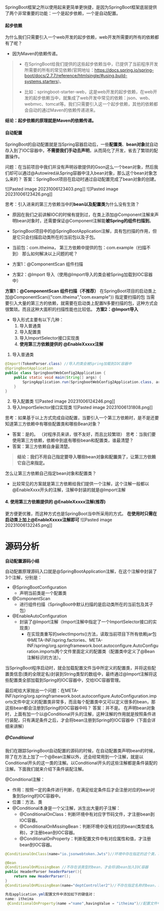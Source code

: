 SpringBoot框架之所以使用起来更简单更快捷，是因为SpringBoot框架底层提供了两个非常重要的功能：一个是起步依赖，一个是自动配置。

#### **起步依赖**
为什么我们只需要引入一个web开发的起步依赖，web开发所需要的所有的依赖都有了呢？
- 因为Maven的依赖传递。
> - 在SpringBoot给我们提供的这些起步依赖当中，已提供了当前程序开发所需要的所有的常见依赖(官网地址：https://docs.spring.io/spring-boot/docs/2.7.7/reference/htmlsingle/#using.build-systems.starters)。
>
> - 比如：springboot-starter-web，这是web开发的起步依赖，在web开发的起步依赖当中，就集成了web开发中常见的依赖：json、web、webmvc、tomcat等。我们只需要引入这一个起步依赖，其他的依赖都会自动的通过Maven的依赖传递进来。

**结论：起步依赖的原理就是Maven的依赖传递。**



#### 自动配置
SpringBoot的自动配置就是当Spring容器启动后，一些**配置类**、**bean对象**就自动存入到了IOC容器中，**不需要我们手动去声明**，从而简化了开发，省去了繁琐的配置操作。

问题：在当前项目中我们并没有声明谷歌提供的Gson这么一个bean对象，然后我们却可以通过@Autowired从Spring容器中注入bean对象，那么这个bean对象怎么来的？
答案：SpringBoot项目在启动时通过自动配置完成了bean对象的创建。

![[Pasted image 20231006123403.png]]
![[Pasted image 20231006123426.png]]

思考：引入进来的第三方依赖当中的**bean以及配置类**为什么没有生效？
- 原因在我们之前讲解IOC的时候有提到过，在类上添加@Component注解来声明bean对象时，还需要保证@Component注解能**被Spring的组件扫描到**。
- SpringBoot项目中的@SpringBootApplication注解，具有包扫描的作用，但是它只会扫描启动类所在的当前包以及子包。 
- 当前包：com.itheima， 第三方依赖中提供的包：com.example（扫描不到）
那么如何解决以上问题的呢？

- 方案1：@ComponentScan 组件扫描
- 方案2：@Import 导入（使用@Import导入的类会被Spring加载到IOC容器中）

**方案1：@ComponentScan 组件扫描（不推荐）**
在SpringBoot项目的启动类上加@ComponentScan({"com.itheima","com.example"}) 指定要扫描的包
当需要引入大量的第三方的依赖，就需要在启动类上配置N多要扫描的包，这种方式会很繁琐。而且这种大面积的扫描性能也比较低。
**方案2：@Import导入**
- 导入形式主要有以下几种：
  1. 导入普通类
  2. 导入配置类
  3. 导入ImportSelector接口实现类
  4. **使用第三方依赖提供的 @EnableXxxxx注解**


1. 导入普通类
```java
@Import(TokenParser.class) //导入的类会被Spring加载到IOC容器中
@SpringBootApplication
public class SpringbootWebConfig2Application {
    public static void main(String[] args) {
        SpringApplication.run(SpringbootWebConfig2Application.class, args);
    }
}
```
  2. 导入配置类
![[Pasted image 20231006124246.png]]
  3. 导入ImportSelector接口实现类
![[Pasted image 20231006131808.png]]

思考：如果基于以上方式完成自动配置，当要引入一个第三方依赖时，是不是还要知道第三方依赖中有哪些配置类和哪些Bean对象？
- 答案：是的。 （对程序员来讲，很不友好，而且比较繁琐）
思考：当我们要使用第三方依赖，依赖中到底有哪些bean和配置类，谁最清楚？
- 答案：第三方依赖自身最清楚。
> **结论：我们不用自己指定要导入哪些bean对象和配置类了，让第三方依赖它自己来指定。**

怎么让第三方依赖自己指定bean对象和配置类？
- 比较常见的方案就是第三方依赖给我们提供一个注解，这个注解一般都以@EnableXxxx开头的注解，注解中封装的就是@Import注解

#### 4. 使用第三方依赖提供的 @EnableXxxxx注解(推荐)
更方便更优雅，而这种方式也是SpringBoot当中所采用的方式。
**在使用时只需在启动类上加上@EnableXxxxx注解即可**
![[Pasted image 20231006132245.png]]



# 源码分析

**自动配置源码小结**

自动配置原理源码入口就是@SpringBootApplication注解，在这个注解中封装了3个注解，分别是：

- @SpringBootConfiguration
  - 声明当前类是一个配置类
- @ComponentScan
  - 进行组件扫描（SpringBoot中默认扫描的是启动类所在的当前包及其子包）
- @EnableAutoConfiguration
  - 封装了@Import注解（Import注解中指定了一个ImportSelector接口的实现类）
    - 在实现类重写的selectImports()方法，读取当前项目下所有依赖jar包中META-INF/spring.factories、META-INF/spring/org.springframework.boot.autoconfigure.AutoConfiguration.imports两个文件里面定义的配置类（配置类中定义了@Bean注解标识的方法）。



当SpringBoot程序启动时，就会加载配置文件当中所定义的配置类，并将这些配置类信息(类的全限定名)封装到String类型的数组中，最终通过@Import注解将这些配置类全部加载到Spring的IOC容器中，交给IOC容器管理。

最后呢给大家抛出一个问题：在META-INF/spring/org.springframework.boot.autoconfigure.AutoConfiguration.imports文件中定义的配置类非常多，而且每个配置类中又可以定义很多的bean，那这些bean都会注册到Spring的IOC容器中吗？
答案：并不是。 在声明bean对象时，上面有加一个以@Conditional开头的注解，这种注解的作用就是按照条件进行装配，只有满足条件之后，才会将bean注册到Spring的IOC容器中（下面会详细来讲解）

#####  @Conditional

我们在跟踪SpringBoot自动配置的源码的时候，在自动配置类声明bean的时候，除了在方法上加了一个@Bean注解以外，还会经常用到一个注解，就是以Conditional开头的这一类的注解。以Conditional开头的这些注解都是条件装配的注解。下面我们就来介绍下条件装配注解。

@Conditional注解：

- 作用：按照一定的条件进行判断，在满足给定条件后才会注册对应的bean对象到Spring的IOC容器中。
- 位置：方法、类
- @Conditional本身是一个父注解，派生出大量的子注解：
  - @ConditionalOnClass：判断环境中有对应字节码文件，才注册bean到IOC容器。
  - @ConditionalOnMissingBean：判断环境中没有对应的bean(类型或名称)，才注册bean到IOC容器。
  - @ConditionalOnProperty：判断配置文件中有对应属性和值，才注册bean到IOC容器。

```java
@ConditionalOnClass(name="io.jsonwebtoken.Jwts")//环境中存在指定的这个类，才会将该bean加入IOC容器

@Bean
@ConditionalOnMissingBean //不存在该类型的bean，才会将该bean加入IOC容器
public HeaderParser headerParser(){
    return new HeaderParser();
}
@ConditionalOnMissingBean(name="deptController2")//不存在指定名称的bean，才会将该bean加入IOC容器

先在application.yml配置文件中添加如下的键值对：
name: itheima
 @ConditionalOnProperty(name ="name",havingValue = "itheima")//配置文件中存在指定属性名与值，才会将bean加入IOC容器
```